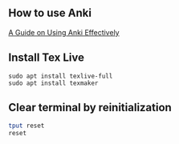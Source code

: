 How to use Anki
-----
[A Guide on Using Anki Effectively](https://steviepoppe.net/blog/2016/09/a-quick-guide-on-using-anki-effectively-in-an-academic-context)

Install Tex Live
-------
```
sudo apt install texlive-full
sudo apt install texmaker
```

Clear terminal by reinitialization
-----
```bash
tput reset
reset
```

